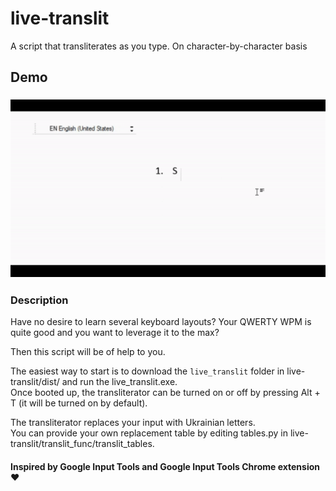# live-translit
A script that transliterates as you type. On character-by-character basis
## Demo
### ![Demo](live-translit-demo.gif)
### Description
<p>Have no desire to learn several keyboard layouts? Your QWERTY WPM is quite good and you want to leverage it to the max?</p>
Then this script will be of help to you.</p>
<p>The easiest way to start is to download the <code>live_translit</code> folder in live-translit/dist/ and run the live_translit.exe.<br/>
Once booted up, the transliterator can be turned on or off by pressing Alt + T (it will be turned on by default).</p>
<p>
The transliterator replaces your input with Ukrainian letters. <br/>
You can provide your own replacement table by editing tables.py in live-translit/translit_func/translit_tables.</p>

#### Inspired by Google Input Tools and Google Input Tools Chrome extension ❤


